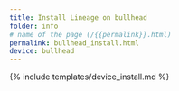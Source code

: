 ```yaml
---
title: Install Lineage on bullhead
folder: info
# name of the page (/{{permalink}}.html)
permalink: bullhead_install.html
device: bullhead
---
```

{% include templates/device_install.md %}
